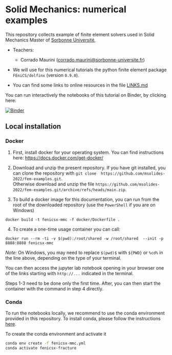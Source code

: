 # Solid Mechanics: numerical examples

This repository collects example of finite element solvers used in Solid Mechanics Master of [Sorbonne Université](http://master.spi.sorbonne-universite.fr/fr/mecanique-des-solides-et-des-structures.html),

* Teachers:
    * Corrado Maurini (corrado.maurini@sorbonne-universite.fr) 

* We will use for this numerical tutorials the python finite element package `FEniCS/dolfinx` (version `0.9.0`). 

* You can find some links to online resources in the file [LINKS.md](LINKS.md)

You can run interactively the notebooks of this tutorial on Binder, by clicking here:

[![Binder](https://mybinder.org/badge_logo.svg)](https://mybinder.org/v2/gh/msolides-2022/fem-examples/HEAD
)

## Local installation 

### Docker

1. First, install docker for your operating system. You can find instructions here: https://docs.docker.com/get-docker/

2. Download and unzip the present repository. If you have git installed, you can clone the repository with `git clone 
https://github.com/msolides-2022/fem-examples.git`.  
Otherwise download and unzip the file  `https://github.com/msolides-2022/fem-examples.git/archive/refs/heads/main.zip`. 

3. To build a docker image for this documentation, you can run from the root of the downloaded repository (use the `PowerShell` if you are on Windows)

```
docker build -t fenicsx-mmc -f docker/Dockerfile .
```

4. To create a one-time usage container you can call:

```
docker run --rm -ti -v $(pwd):/root/shared -w /root/shared  --init -p 8888:8888 fenicsx-mmc
```

*Note:* On Windows, you may need to replace `$(pwd)$` with `${PWD}` or `%cd%` in the line above, depending on the type of your terminal.

You can then access the jupyter lab notebook opening in your browser one of the links starting with `http://...` indicated in the terminal.

Steps 1-3 need to be done only the first time. After, you can then start the container with the command in step 4 directly.

### Conda

To run the notebooks locally, we recommend to use the conda environment provided in this repository. To install conda, please follow the instructions [here](https://docs.conda.io/projects/conda/en/latest/user-guide/install/).

To create the conda environment and activate it

```bash
conda env create -f fenicsx-mmc.yml
conda activate fenicsx-fracture
```